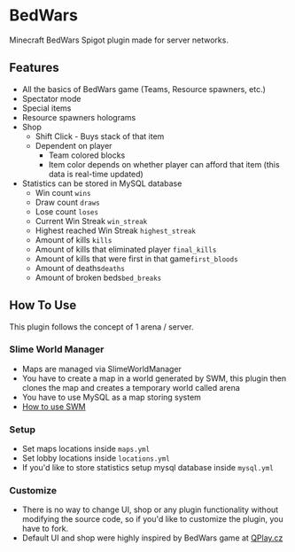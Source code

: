 # BedWars

Minecraft BedWars Spigot plugin made for server networks.

## Features

- All the basics of BedWars game (Teams, Resource spawners, etc.)
- Spectator mode
- Special items
- Resource spawners holograms
- Shop
    - Shift Click - Buys stack of that item
    - Dependent on player
        - Team colored blocks
        - Item color depends on whether player can afford that item (this data is real-time updated)
- Statistics can be stored in MySQL database
    - Win count `wins`
    - Draw count `draws`
    - Lose count `loses`
    - Current Win Streak  `win_streak`
    - Highest reached Win Streak `highest_streak`
    - Amount of kills `kills`
    - Amount of kills that eliminated player `final_kills`
    - Amount of kills that were first in that game`first_bloods`
    - Amount of deaths`deaths`
    - Amount of broken beds`bed_breaks`

## How To Use

This plugin follows the concept of 1 arena / server.

### Slime World Manager

- Maps are managed via SlimeWorldManager
- You have to create a map in a world generated by SWM, this plugin then clones the map and creates a temporary world
  called arena
- You have to use MySQL as a map storing system
- [How to use SWM](https://www.spigotmc.org/resources/slimeworldmanager.69974/)

### Setup

- Set maps locations inside `maps.yml`
- Set lobby locations inside `locations.yml`
- If you'd like to store statistics setup mysql database inside `mysql.yml`

### Customize

- There is no way to change UI, shop or any plugin functionality without modifying the source code, so if you'd like to
  customize the plugin, you have to fork.
- Default UI and shop were highly inspired by BedWars game at [QPlay.cz](https://qplay.cz)